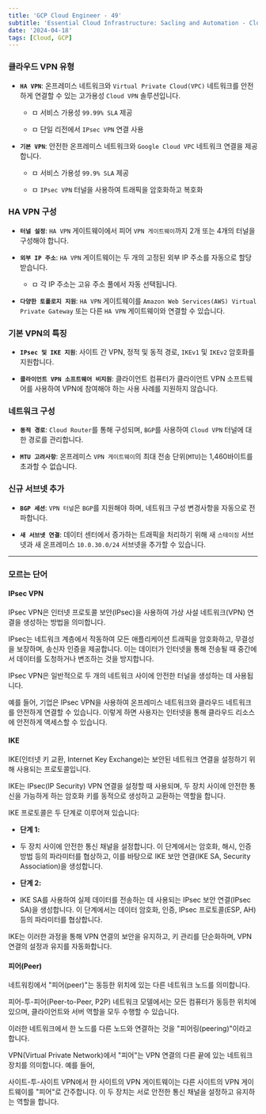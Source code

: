 ```yaml
---
title: 'GCP Cloud Engineer - 49'
subtitle: 'Essential Cloud Infrastructure: Sacling and Automation - Cloud VPN & HA VPN'
date: '2024-04-18'
tags: [Cloud, GCP]
---
```


### 클라우드 VPN 유형

- **`HA VPN`**: 온프레미스 네트워크와 `Virtual Private Cloud(VPC)` 네트워크를 안전하게 연결할 수 있는 고가용성 `Cloud VPN` 솔루션입니다.
  
  - ㅁ 서비스 가용성 `99.99% SLA` 제공
  
  - ㅁ 단일 리전에서 `IPsec VPN` 연결 사용

- **`기본 VPN`**: 안전한 온프레미스 네트워크와 `Google Cloud VPC` 네트워크 연결을 제공합니다.
  
  - ㅁ 서비스 가용성 `99.9% SLA` 제공
  
  - ㅁ `IPsec VPN` 터널을 사용하여 트래픽을 암호화하고 복호화

### HA VPN 구성

- **`터널 설정`**: `HA VPN` 게이트웨이에서 피어 `VPN 게이트웨이`까지 2개 또는 4개의 터널을 구성해야 합니다.

- **`외부 IP 주소`**: `HA VPN` 게이트웨이는 두 개의 고정된 외부 IP 주소를 자동으로 할당받습니다.
  
  - ㅁ 각 IP 주소는 고유 주소 풀에서 자동 선택됩니다.

- **`다양한 토폴로지 지원`**: `HA VPN` 게이트웨이를 `Amazon Web Services(AWS) Virtual Private Gateway` 또는 다른 `HA VPN` 게이트웨이와 연결할 수 있습니다.

### 기본 VPN의 특징

- **`IPsec 및 IKE 지원`**: 사이트 간 VPN, 정적 및 동적 경로, `IKEv1` 및 `IKEv2` 암호화를 지원합니다.

- **`클라이언트 VPN 소프트웨어 비지원`**: 클라이언트 컴퓨터가 클라이언트 VPN 소프트웨어를 사용하여 VPN에 참여해야 하는 사용 사례를 지원하지 않습니다.

### 네트워크 구성

- **`동적 경로`**: `Cloud Router`를 통해 구성되며, `BGP`를 사용하여 `Cloud VPN` 터널에 대한 경로를 관리합니다.

- **`MTU 고려사항`**: 온프레미스 `VPN 게이트웨이`의 최대 전송 단위(`MTU`)는 1,460바이트를 초과할 수 없습니다.

### 신규 서브넷 추가

- **`BGP 세션`**: `VPN 터널`은 `BGP`를 지원해야 하며, 네트워크 구성 변경사항을 자동으로 전파합니다.

- **`새 서브넷 연결`**: 데이터 센터에서 증가하는 트래픽을 처리하기 위해 새 `스테이징` 서브넷과 새 온프레미스 `10.0.30.0/24` 서브넷을 추가할 수 있습니다. 


--------

### 모르는 단어

#### IPsec VPN

IPsec VPN은 인터넷 프로토콜 보안(IPsec)을 사용하여 가상 사설 네트워크(VPN) 연결을 생성하는 방법을 의미합니다.

IPsec는 네트워크 계층에서 작동하여 모든 애플리케이션 트래픽을 암호화하고, 무결성을 보장하며, 송신자 인증을 제공합니다. 이는 데이터가 인터넷을 통해 전송될 때 중간에서 데이터를 도청하거나 변조하는 것을 방지합니다.

IPsec VPN은 일반적으로 두 개의 네트워크 사이에 안전한 터널을 생성하는 데 사용됩니다. 

예를 들어, 기업은 IPsec VPN을 사용하여 온프레미스 네트워크와 클라우드 네트워크를 안전하게 연결할 수 있습니다. 이렇게 하면 사용자는 인터넷을 통해 클라우드 리소스에 안전하게 액세스할 수 있습니다.

#### IKE

IKE(인터넷 키 교환, Internet Key Exchange)는 보안된 네트워크 연결을 설정하기 위해 사용되는 프로토콜입니다.

IKE는 IPsec(IP Security) VPN 연결을 설정할 때 사용되며, 두 장치 사이에 안전한 통신을 가능하게 하는 암호화 키를 동적으로 생성하고 교환하는 역할을 합니다.

IKE 프로토콜은 두 단계로 이루어져 있습니다:

- **단계 1:** 

- 두 장치 사이에 안전한 통신 채널을 설정합니다. 이 단계에서는 암호화, 해시, 인증 방법 등의 파라미터를 협상하고, 이를 바탕으로 IKE 보안 연결(IKE SA, Security Association)을 생성합니다.

- **단계 2:** 

- IKE SA를 사용하여 실제 데이터를 전송하는 데 사용되는 IPsec 보안 연결(IPsec SA)을 생성합니다. 이 단계에서는 데이터 암호화, 인증, IPsec 프로토콜(ESP, AH) 등의 파라미터를 협상합니다.
  
IKE는 이러한 과정을 통해 VPN 연결의 보안을 유지하고, 키 관리를 단순화하며, VPN 연결의 설정과 유지를 자동화합니다.

#### 피어(Peer)

네트워킹에서 "피어(peer)"는 동등한 위치에 있는 다른 네트워크 노드를 의미합니다.

피어-투-피어(Peer-to-Peer, P2P) 네트워크 모델에서는 모든 컴퓨터가 동등한 위치에 있으며, 클라이언트와 서버 역할을 모두 수행할 수 있습니다. 

이러한 네트워크에서 한 노드를 다른 노드와 연결하는 것을 "피어링(peering)"이라고 합니다.

VPN(Virtual Private Network)에서 "피어"는 VPN 연결의 다른 끝에 있는 네트워크 장치를 의미합니다. 예를 들어, 

사이트-투-사이트 VPN에서 한 사이트의 VPN 게이트웨이는 다른 사이트의 VPN 게이트웨이를 "피어"로 간주합니다. 이 두 장치는 서로 안전한 통신 채널을 설정하고 유지하는 역할을 합니다.